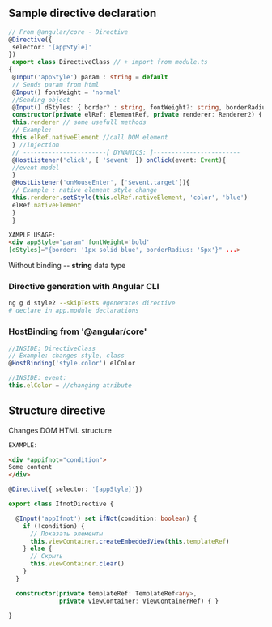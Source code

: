 ##  Sample directive declaration

``` typescript
// From @angular/core - Directive
@Directive({
 selector: '[appStyle]'
})
 export class DirectiveClass // + import from module.ts
{
 @Input('appStyle') param : string = default
 // Sends param from html
 @Input() fontWeight = 'normal'
 //Sending object
 @Input() dStyles: { border? : string, fontWeight?: string, borderRadius?: string }
 constructor(private elRef: ElementRef, private renderer: Renderer2) {
 this.renderer // some usefull methods
 // Example:
 this.elRef.nativeElement //call DOM element
 } //injection
 // -----------------------[ DYNAMICS: ]------------------------
 @HostListener('click', [ '$event' ]) onClick(event: Event){
 //event model
 }
 @HostListener('onMouseEnter', ['$event.target']){
 // Example : native element style change
 this.renderer.setStyle(this.elRef.nativeElement, 'color', 'blue')
 elRef.nativeElement
 }
 }
```

``` html
XAMPLE USAGE:
<div appStyle="param" fontWeight='bold' 
[dStyles]="{border: '1px solid blue', borderRadius: '5px'}" ...>
```
Without binding -- **string** data type
### Directive generation with Angular CLI

```bash
ng g d style2 --skipTests #generates directive
# declare in app.module declarations
```

### HostBinding from '@angular/core'

```typescript
//INSIDE: DirectiveClass
// Example: changes style, class
@HostBinding('style.color') elColor 

//INSIDE: event:
this.elColor = //changing atribute
```

## Structure directive

Changes DOM HTML structure

```html
EXAMPLE:

<div *appifnot="condition">
Some content
</div>
```

```typescript
@Directive({ selector: '[appStyle]'}) 

export class IfnotDirective {

  @Input('appIfnot') set ifNot(condition: boolean) {
    if (!condition) {
      // Показать элементы
      this.viewContainer.createEmbeddedView(this.templateRef)
    } else {
      // Скрыть
      this.viewContainer.clear()
    }
  }

  constructor(private templateRef: TemplateRef<any>,
              private viewContainer: ViewContainerRef) { }

}
```